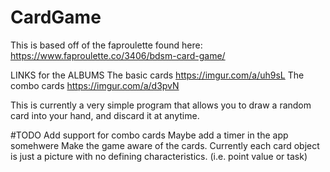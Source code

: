 # CardGame
This is based off of the faproulette found here:
https://www.faproulette.co/3406/bdsm-card-game/

LINKS for the ALBUMS
The basic cards https://imgur.com/a/uh9sL
The combo cards https://imgur.com/a/d3pvN

This is currently a very simple program that allows you to draw a random card into your hand, and discard it at anytime.

#TODO
Add support for combo cards
Maybe add a timer in the app somehwere
Make the game aware of the cards. Currently each card object is just a picture with no defining characteristics. (i.e. point value or task)
